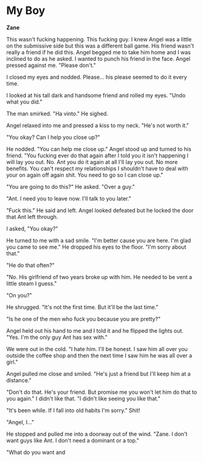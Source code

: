 # My Boy

**Zane**

This wasn't fucking happening.  This fucking guy.  I knew Angel was a little on the submissive side but this was a different ball game.  His friend wasn't really a friend if he did this.  Angel begged me to take him home and I was inclined to do as he asked.  I wanted to punch his friend in the face.  Angel pressed against me.  "Please don't."

I closed my eyes and nodded.  Please... his please seemed to do it every time.

I looked at his tall dark and handsome friend and rolled my eyes.  "Undo what you did."

The man smirked.  "Ha vinto."  He sighed.

Angel relaxed into me and pressed a kiss to my neck. "He's not worth it."

"You okay?  Can I help you close up?"

He nodded.  "You can help me close up."  Angel stood up and turned to his friend.  "You fucking ever do that again after I told you it isn't happening I will lay you out.  No.  Ant you do it again at all I'll lay you out.  No more benefits.  You can't respect my relationships I shouldn't have to deal with your on again off again shit.  You need to go so I can close up."

"You are going to do this?" He asked.  "Over a guy."

"Ant.  I need you to leave now.  I'll talk to you later."

"Fuck this."  He said and left.  Angel looked defeated but he locked the door that Ant left through.

I asked, "You okay?"

He turned to me with a sad smile.  "I'm better cause you are here.  I'm glad you came to see me."  He dropped his eyes to the floor.  "I'm sorry about that."

"He do that often?"

"No.  His girlfriend of two years broke up with him.  He needed to be vent a little steam I guess."

"On you?"

He shrugged.  "It's not the first time.  But it'll be the last time."

"Is he one of the men who fuck you because you are pretty?"

Angel held out his hand to me and I told it and he flipped the lights out.  "Yes.  I'm the only guy Ant has sex with."

We were out in the cold.  "I hate him.  I'll be honest.  I saw him all over you outside the coffee shop and then the next time I saw him he was all over a girl."

Angel pulled me close and smiled.  "He's just a friend but I'll keep him at a distance."

"Don't do that.  He's your friend.  But promise me you won't let him do that to you again."   I didn't like that.    "I didn't like seeing you like that."

"It's been while.  If I fall into old habits I'm sorry."  Shit!

"Angel, I..."

He stopped and pulled me into a doorway out of the wind.  "Zane.  I don't want guys like Ant.  I don't need a dominant or a top."

"What do you want and

